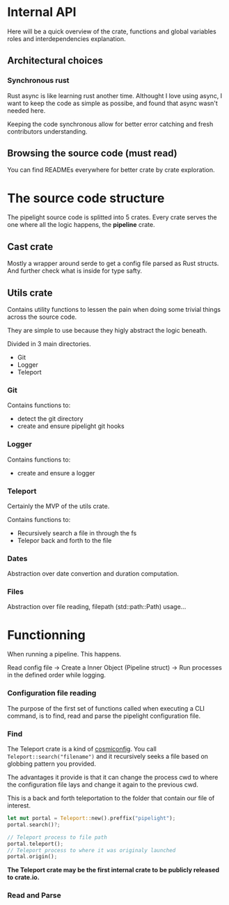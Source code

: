 # Internal API

Here will be a quick overview of the crate, functions and global variables roles and interdependencies explanation.

## Architectural choices

### Synchronous rust

Rust async is like learning rust another time.
Althought I love using async,
I want to keep the code as simple as possibe, and found that async wasn't needed here.

Keeping the code synchronous allow for better error catching
and fresh contributors understanding.

## Browsing the source code (must read)

You can find READMEs everywhere for better crate by crate exploration.

# The source code structure

The pipelight source code is splitted into 5 crates.
Every crate serves the one where all the logic happens,
the **pipeline** crate.

## Cast crate

Mostly a wrapper around serde to get a config file parsed as Rust structs.
And further check what is inside for type safty.

## Utils crate

Contains utility functions to lessen the pain when doing some trivial
things across the source code.

They are simple to use because they higly abstract the logic beneath.

Divided in 3 main directories.

- Git
- Logger
- Teleport

### Git

Contains functions to:

- detect the git directory
- create and ensure pipelight git hooks

### Logger

Contains functions to:

- create and ensure a logger

### Teleport

Certainly the MVP of the utils crate.

Contains functions to:

- Recursively search a file in through the fs
- Telepor back and forth to the file

### Dates

Abstraction over date convertion and duration computation.

### Files

Abstraction over file reading, filepath (std::path::Path) usage...

# Functionning

When running a pipeline.
This happens.

Read config file -> Create a Inner Object (Pipeline struct) -> Run processes in the defined order while logging.

### Configuration file reading

The purpose of the first set of functions called when executing a CLI command,
is to find, read and parse the pipelight configuration file.

### Find

The Teleport crate is a kind of [cosmiconfig](https://github.com/cosmiconfig/cosmiconfig).
You call `Teleport::search("filename")` and it recursively seeks a file based on globbing pattern you provided.

The advantages it provide is that it can change the process cwd to where the configuration file lays and change it again to the previous cwd.

This is a back and forth teleportation to the folder that contain our file of interest.

```rs
let mut portal = Teleport::new().preffix("pipelight");
portal.search()?;

// Teleport process to file path
portal.teleport();
// Teleport process to where it was originaly launched
portal.origin();

```

**The Teleport crate may be the first internal crate to be publicly released to crate.io.**

### Read and Parse
